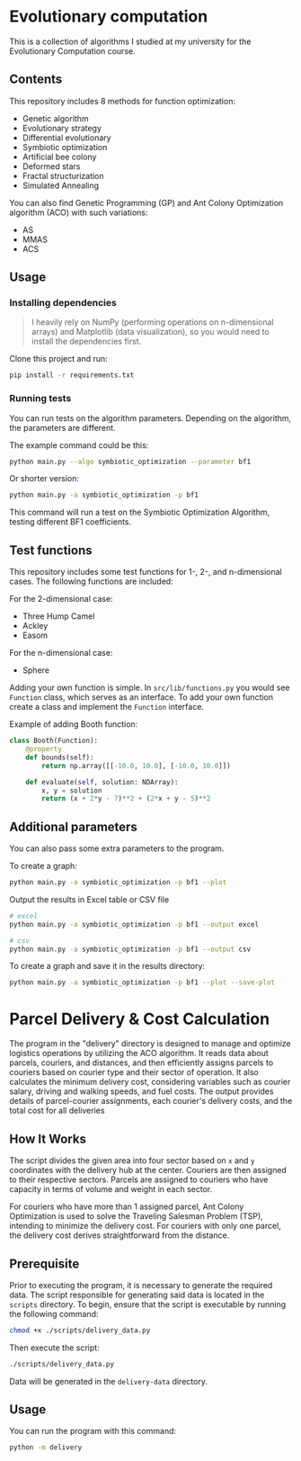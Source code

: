 # Evolutionary computation

This is a collection of algorithms I studied at my university for the Evolutionary Computation course.

## Contents

This repository includes 8 methods for function optimization:

- Genetic algorithm
- Evolutionary strategy
- Differential evolutionary
- Symbiotic optimization
- Artificial bee colony
- Deformed stars
- Fractal structurization
- Simulated Annealing

You can also find Genetic Programming (GP) and Ant Colony Optimization algorithm (ACO) with such variations:

- AS
- MMAS
- ACS

## Usage

### Installing dependencies

> I heavily rely on NumPy (performing operations on n-dimensional arrays) and Matplotlib (data visualization), so you would need to install the dependencies first.

Clone this project and run:

```sh
pip install -r requirements.txt
```

### Running tests

You can run tests on the algorithm parameters. Depending on the algorithm, the parameters are different.

The example command could be this:

```sh
python main.py --algo symbiotic_optimization --parameter bf1
```

Or shorter version:

```sh
python main.py -a symbiotic_optimization -p bf1
```

This command will run a test on the Symbiotic Optimization Algorithm, testing different BF1 coefficients.

## Test functions

This repository includes some test functions for 1-, 2-, and n-dimensional cases. The following functions are included:

For the 2-dimensional case:

- Three Hump Camel
- Ackley
- Easom

For the n-dimensional case:

- Sphere

Adding your own function is simple. In `src/lib/functions.py` you would see `Function` class, which serves as an interface.
To add your own function create a class and implement the `Function` interface.

Example of adding Booth function:

```py
class Booth(Function):
    @property
    def bounds(self):
        return np.array([[-10.0, 10.0], [-10.0, 10.0]])

    def evaluate(self, solution: NDArray):
        x, y = solution
        return (x + 2*y - 7)**2 + (2*x + y - 5)**2
```

## Additional parameters

You can also pass some extra parameters to the program.

To create a graph:

```sh
python main.py -a symbiotic_optimization -p bf1 --plot
```

Output the results in Excel table or CSV file

```sh
# excel
python main.py -a symbiotic_optimization -p bf1 --output excel

# csv
python main.py -a symbiotic_optimization -p bf1 --output csv
```

To create a graph and save it in the results directory:

```sh
python main.py -a symbiotic_optimization -p bf1 --plot --save-plot
```

# Parcel Delivery & Cost Calculation

The program in the "delivery" directory is designed to manage and optimize logistics operations
by utilizing the ACO algorithm. It reads data about parcels, couriers, and distances,
and then efficiently assigns parcels to couriers based on courier type and their sector of operation. It also
calculates the minimum delivery cost, considering variables such as courier salary, driving and
walking speeds, and fuel costs. The output provides details of parcel-courier assignments, each courier's delivery
costs, and the total cost for all deliveries

## How It Works

The script divides the given area into four sector based on `x` and `y` coordinates with the delivery hub
at the center. Couriers are then assigned to their respective sectors. Parcels are assigned to couriers who have
capacity in terms of volume and weight in each sector.

For couriers who have more than 1 assigned parcel, Ant Colony Optimization is used to solve the
Traveling Salesman Problem (TSP), intending to minimize the delivery cost. For couriers with only
one parcel, the delivery cost derives straightforward from the distance.

## Prerequisite

Prior to executing the program, it is necessary to generate the required data.
The script responsible for generating said data is located in the `scripts` directory.
To begin, ensure that the script is executable by running the following command:

```sh
chmod +x ./scripts/delivery_data.py
```

Then execute the script:

```sh
./scripts/delivery_data.py
```

Data will be generated in the `delivery-data` directory.

## Usage

You can run the program with this command:

```sh
python -m delivery
```

